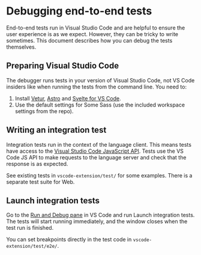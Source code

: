 # Debugging end-to-end tests

End-to-end tests run in Visual Studio Code and are helpful to ensure the user experience is as we expect. However, they can be tricky to write sometimes. This document describes how you can debug the tests themselves.

## Preparing Visual Studio Code

The debugger runs tests in your version of Visual Studio Code, not VS Code insiders like when running the tests from the command line. You need to:

1. Install [Vetur](https://marketplace.visualstudio.com/items?itemName=octref.vetur), [Astro](https://marketplace.visualstudio.com/items?itemName=astro-build.astro-vscode) and [Svelte for VS Code](https://marketplace.visualstudio.com/items?itemName=svelte.svelte-vscode).
2. Use the default settings for Some Sass (use the included workspace settings from the repo).

[exthost]: https://code.visualstudio.com/api/advanced-topics/extension-host

## Writing an integration test

Integration tests run in the context of the language client. This means tests have access to the [Visual Studio Code JavaScript API][jsapi]. Tests use the VS Code JS API to make requests to the language server and check that the response is as expected.

See existing tests in `vscode-extension/test/` for some examples. There is a separate test suite for Web.

## Launch integration tests

Go to the [Run and Debug pane][vsdebug] in VS Code and run Launch integration tests. The tests will start running immediately, and the window closes when the test run is finished.

You can set breakpoints directly in the test code in `vscode-extension/test/e2e/`.

[jsapi]: https://code.visualstudio.com/api/references/vscode-api
[vsdebug]: https://code.visualstudio.com/docs/editor/debugging
